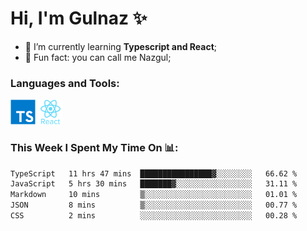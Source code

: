 <h1 align="left">Hi, I'm Gulnaz ✨</h1>
<!--  <img src="https://komarev.com/ghpvc/?username=funchosa&label=Profile%20views&color=0e75b6&style=flat" alt="funchosa"  />  -->

- 🌱 I’m currently learning **Typescript and React**;
- 👾 Fun fact: you can call me Nazgul;
<h3 align="left">Languages and Tools:</h3>

<p align="left"> 
 <!-- html5 -->
<!-- <a href="https://www.w3.org/html/" target="_blank" rel="noreferrer">    -->
<!-- <img src="https://raw.githubusercontent.com/devicons/devicon/master/icons/html5/html5-original-wordmark.svg" alt="html5" width="40" height="40"/> </a>  -->
<!-- css3 -->
<!-- <a href="https://www.w3schools.com/css/" target="_blank" rel="noreferrer">  -->
<!-- <img src="https://raw.githubusercontent.com/devicons/devicon/master/icons/css3/css3-original-wordmark.svg" alt="css3" width="40" height="40"/> </a>  -->
<!-- nodejs -->
<!-- <a href="https://nodejs.org/" target="_blank" rel="noreferrer">  -->
<!-- <img src="https://raw.githubusercontent.com/devicons/devicon/master/icons/nodejs/nodejs-original.svg" alt="css3" width="40" height="40"/> </a>  -->
<!-- javascript -->
<!-- <a href="https://developer.mozilla.org/en-US/docs/Web/JavaScript" target="_blank" rel="noreferrer">    -->
<!-- <img src="https://raw.githubusercontent.com/devicons/devicon/master/icons/javascript/javascript-original.svg" alt="javascript" width="40" height="40"/> </a>  -->
<!-- typescript -->
<a href="https://www.typescriptlang.org" target="_blank" rel="noreferrer">   
<img src="https://raw.githubusercontent.com/devicons/devicon/master/icons/typescript/typescript-original.svg" alt="typescript" width="40" height="40"/></a> 
<!-- react -->
<a href="https://reactjs.org/" target="_blank" rel="noreferrer">   
<img src="https://raw.githubusercontent.com/devicons/devicon/master/icons/react/react-original-wordmark.svg" alt="react" width="40" height="40"/></a> 
  
<!-- <a href="https://www.docker.com" target="_blank" rel="noreferrer">   
<img src="https://raw.githubusercontent.com/devicons/devicon/master/icons/docker/docker-original-wordmark.svg" alt="react" width="40" height="40"/> </a> 

<a href="https://www.mongodb.com" target="_blank" rel="noreferrer">   
<img src="https://raw.githubusercontent.com/devicons/devicon/master/icons/mongodb/mongodb-original-wordmark.svg" alt="react" width="40" height="40"/> </a> 

<a href="https://www.npmjs.com" target="_blank" rel="noreferrer">   
<img src="https://raw.githubusercontent.com/devicons/devicon/master/icons/npm/npm-original-wordmark.svg" alt="react" width="40" height="40"/> </a> 

<a href="https://code.visualstudio.com" target="_blank" rel="noreferrer">   
<img src="https://raw.githubusercontent.com/devicons/devicon/master/icons/visualstudio/visualstudio-plain-wordmark.svg" alt="react" width="40" height="40"/> </a> 
 -->


  
<h3 align="left">This Week I Spent My Time On 📊:</h3>
<!--START_SECTION:waka-->

```txt
TypeScript   11 hrs 47 mins  ████████████████▓░░░░░░░░   66.62 %
JavaScript   5 hrs 30 mins   ███████▓░░░░░░░░░░░░░░░░░   31.11 %
Markdown     10 mins         ▒░░░░░░░░░░░░░░░░░░░░░░░░   01.01 %
JSON         8 mins          ▒░░░░░░░░░░░░░░░░░░░░░░░░   00.77 %
CSS          2 mins          ░░░░░░░░░░░░░░░░░░░░░░░░░   00.28 %
```

<!--END_SECTION:waka-->
